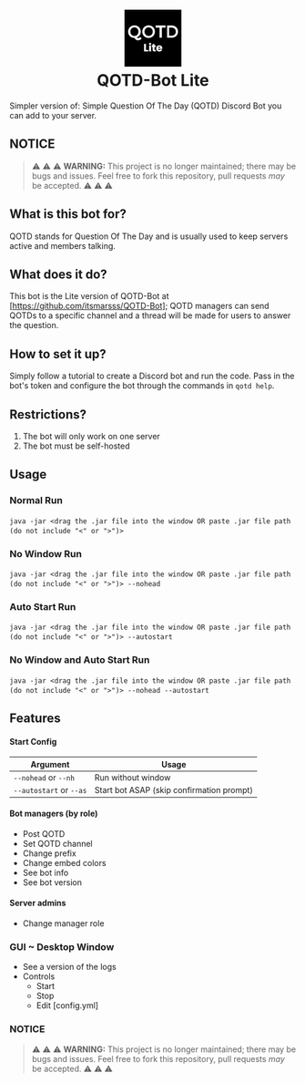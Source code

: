 <h1 align="center">
<img src="/assets/image.png" alt="Icon" width="100" height="100">
<br>
QOTD-Bot Lite
<br>
</h1>
Simpler version of: Simple Question Of The Day (QOTD) Discord Bot you can add to your server.

## NOTICE
> :warning: :warning: :warning: **WARNING:** This project is no longer maintained; there may be bugs and issues. Feel free to fork this repository, pull requests *may* be accepted. :warning: :warning: :warning:

## What is this bot for?
QOTD stands for Question Of The Day and is usually used to keep servers active and members talking.
## What does it do?
This bot is the Lite version of QOTD-Bot at [https://github.com/itsmarsss/QOTD-Bot]; QOTD managers can send QOTDs to a specific channel and a thread will be made for users to answer the question.
## How to set it up?
Simply follow a tutorial to create a Discord bot and run the code. Pass in the bot's token and configure the bot through the commands in `qotd help`.
## Restrictions?
1. The bot will only work on one server
2. The bot must be self-hosted

## Usage
### Normal Run
`java -jar <drag the .jar file into the window OR paste .jar file path (do not include "<" or ">")>`

### No Window Run
`java -jar <drag the .jar file into the window OR paste .jar file path (do not include "<" or ">")> --nohead`

### Auto Start Run
`java -jar <drag the .jar file into the window OR paste .jar file path (do not include "<" or ">")> --autostart`

### No Window and Auto Start Run
`java -jar <drag the .jar file into the window OR paste .jar file path (do not include "<" or ">")> --nohead --autostart`

## Features
#### Start Config
| Argument | Usage |
|---|---|
| `--nohead` or `--nh` | Run without window |
| `--autostart` or `--as` | Start bot ASAP (skip confirmation prompt) |

#### Bot managers (by role)
- Post QOTD
- Set QOTD channel
- Change prefix
- Change embed colors
- See bot info
- See bot version

#### Server admins
- Change manager role

### GUI ~ Desktop Window
- See a version of the logs
- Controls
  - Start
  - Stop
  - Edit [config.yml]

### NOTICE
> :warning: :warning: :warning: **WARNING:** This project is no longer maintained; there may be bugs and issues. Feel free to fork this repository, pull requests *may* be accepted. :warning: :warning: :warning:
